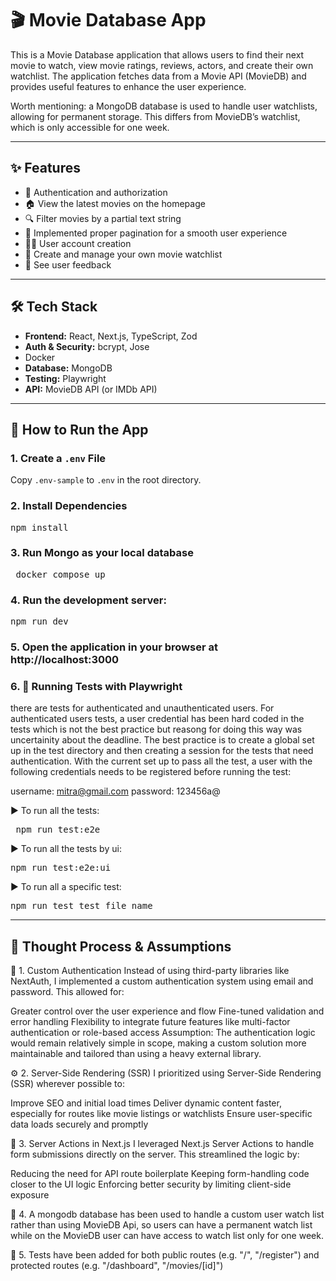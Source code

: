 # 🎬 Movie Database App

This is a Movie Database application that allows users to find their next movie to watch, view movie ratings, reviews, actors, and create their own watchlist. The application fetches data from a Movie API (MovieDB) and provides useful features to enhance the user experience.

Worth mentioning: a MongoDB database is used to handle user watchlists, allowing for permanent storage. This differs from MovieDB’s watchlist, which is only accessible for one week.

---

## ✨ Features

- 🔐 Authentication and authorization
- 🏠 View the latest movies on the homepage
- 🔍 Filter movies by a partial text string
- 📄 Implemented proper pagination for a smooth user experience
- 🧑‍💻 User account creation
- 📝 Create and manage your own movie watchlist
- 💬 See user feedback

---

## 🛠 Tech Stack

- **Frontend:** React, Next.js, TypeScript, Zod
- **Auth & Security:** bcrypt, Jose
- Docker
- **Database:** MongoDB
- **Testing:** Playwright
- **API:** MovieDB API (or IMDb API)

---

## 🚀 How to Run the App

### 1. Create a `.env` File

Copy `.env-sample` to `.env` in the root directory.

### 2. Install Dependencies

<pre lang="markdown">npm install</pre>



### 3. Run Mongo as your local database
<pre lang="markdown"> docker compose up </pre>


### 4. Run the development server:
<pre lang="markdown">npm run dev </pre>

### 5. Open the application in your browser at http://localhost:3000

### 6. 🧪 Running Tests with Playwright
there are tests for authenticated and unauthenticated users. For authenticated users tests, a user credential has been hard coded in the tests which is not the best practice but reasong for doing this way was uncertainity about the deadline. The best practice is to create a global set up in the test directory and then creating a session for the tests that need authentication. With the current set up to pass all the test, a user with the following credentials needs to be registered before running the test:

username: mitra@gmail.com
password: 123456a@



▶️ To run all the tests:

<pre lang="markdown"> npm run test:e2e </pre>



▶️ To run all the tests by ui:

<pre lang="markdown">npm run test:e2e:ui </pre>


▶️ To run all a specific test:

<pre lang="markdown">npm run test test_file_name </pre>

---

## 🧠 Thought Process & Assumptions

🔐 1. Custom Authentication
Instead of using third-party libraries like NextAuth, I implemented a custom authentication system using email and password. This allowed for:

Greater control over the user experience and flow
Fine-tuned validation and error handling
Flexibility to integrate future features like multi-factor authentication or role-based access
Assumption: The authentication logic would remain relatively simple in scope, making a custom solution more maintainable and tailored than using a heavy external library.

⚙️ 2. Server-Side Rendering (SSR)
I prioritized using Server-Side Rendering (SSR) wherever possible to:

Improve SEO and initial load times
Deliver dynamic content faster, especially for routes like movie listings or watchlists
Ensure user-specific data loads securely and promptly

📨 3. Server Actions in Next.js
I leveraged Next.js Server Actions to handle form submissions directly on the server. This streamlined the logic by:

Reducing the need for API route boilerplate
Keeping form-handling code closer to the UI logic
Enforcing better security by limiting client-side exposure

💾 4. A mongodb database has been used to handle a custom user watch list rather than using MovieDB Api, so users can have a permanent watch list while on the MovieDB user can have access to watch list only for one week.

🧪 5. Tests have been added for both public routes (e.g. "/", "/register") and protected routes (e.g. "/dashboard", "/movies/[id]")

